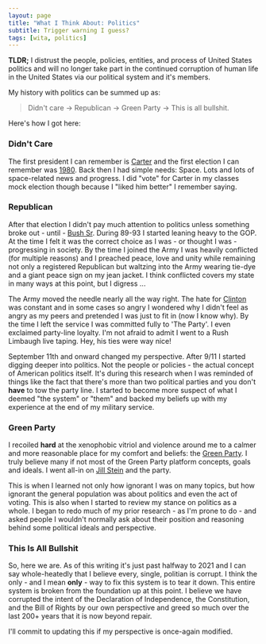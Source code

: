 ```yaml
---
layout: page
title: "What I Think About: Politics"
subtitle: Trigger warning I guess?
tags: [wita, politics]
---
```


**TLDR;** I distrust the people, policies, entities, and process of United States politics and will no longer take part in the continued corruption of human life in the United States via our political system and it's members.

My history with politics can be summed up as:

> Didn't care &rarr; Republican &rarr; Green Party &rarr; This is all bullshit.

Here's how I got here:

### Didn't Care

The first president I can remember is [Carter](https://en.wikipedia.org/wiki/Jimmy_Carter "Jimmy Carter") and the first election I can remember was [1980](https://en.wikipedia.org/wiki/1980_United_States_presidential_election "1980 Presidential Election"). Back then I had simple needs: Space. Lots and lots of space-related news and progress. I did "vote" for Carter in my classes mock election though because I "liked him better" I remember saying.

### Republican

After that election I didn't pay much attention to politics unless something broke out - until - [Bush Sr](https://en.wikipedia.org/wiki/George_H._W._Bush "George H. W. Bush"). During 89-93 I started leaning heavy to the GOP. At the time I felt it was the correct choice as I was - or thought I was - progressing in society. By the time I joined the Army I was heavily conflicted (for multiple reasons) and I preached peace, love and unity while remaining not only a registered Republican but waltzing into the Army wearing tie-dye and a giant peace sign on my jean jacket. I think conflicted covers my state in many ways at this point, but I digress ...

The Army moved the needle nearly all the way right. The hate for [Clinton](https://en.wikipedia.org/wiki/Bill_Clinton "Bill Clintion") was constant and in some cases so angry I wondered why I didn't feel as angry as my peers and pretended I was just to fit in (now I know why). By the time I left the service I was committed fully to 'The Party'. I even exclaimed party-line loyalty. I'm not afraid to admit I went to a Rush Limbaugh live taping. Hey, his ties were way nice!

September 11th and onward changed my perspective. After 9/11 I started digging deeper into politics. Not the people or policies - the actual concept of American politics itself. It's during this research when I was reminded of things like the fact that there's more than two political parties and you don't **have** to tow the party line. I started to become more suspect of what I deemed "the system" or "them" and backed my beliefs up with my experience at the end of my military service.

### Green Party

I recoiled **hard** at the xenophobic vitriol and violence around me to a calmer and more reasonable place for my comfort and beliefs: the [Green Party](https://en.wikipedia.org/wiki/Green_Party_of_the_United_States "Green Party"). I truly believe many if not most of the Green Party platform concepts, goals and ideals. I went all-in on [Jill Stein](https://en.wikipedia.org/wiki/Jill_Stein "Jill Stein") and the party.

This is when I learned not only how ignorant I was on many topics, but how ignorant the general population was about politics and even the act of voting. This is also when I started to review my stance on politics as a whole. I began to redo much of my prior research - as I'm prone to do - and asked people I wouldn't normally ask about their position and reasoning behind some political ideals and perspective.

### This Is All Bullshit

So, here we are. As of this writing it's just past halfway to 2021 and I can say whole-heatedly that I believe every, single, politian is corrupt. I think the only - and I mean **only** - way to fix this system is to tear it down. This entire system is broken from the foundation up at this point. I believe we have corrupted the intent of the Declaration of Independence, the Constitution, and the Bill of Rights by our own perspective and greed so much over the last 200+ years that it is now beyond repair.

I'll commit to updating this if my perspective is once-again modified.